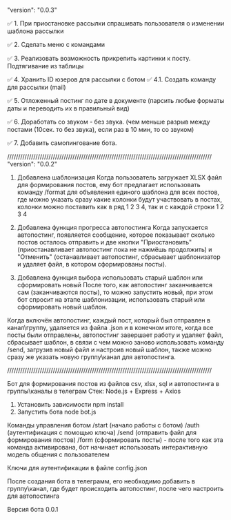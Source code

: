 "version": "0.0.3"

✅ 1. При приостановке рассылки спрашивать пользователя о изменении шаблона рассылки

✅ 2. Сделать меню с командами

✅ 3. Реализовать возможность прикрепить картинки к посту. Подтягивание из таблицы

✅ 4. Хранить ID юзеров для рассылки с ботом
✅      4.1. Создать команду для рассылки (mail)

✅ 5. Отложенный постинг по дате в документе (парсить любые форматы даты и переводить их в правильный вид)

✅ 6. Доработать со звуком - без звука. (чем меньше разрыв между постами (10сек. то без звука), если раз в 10 мин, то со звуком)

✅ 7. Добавить самопингование бота.

//////////////////////////////////////////////////////////////////////////////////////////////
"version": "0.0.2"

1. Добавлена шаблонизация
Когда пользователь загружает XLSX файл для формирования постов, ему бот предлагает использовать команду /format для объявления единого шаблона для всех постов, где можно указать сразу какие колонки будут участвовать в постах, колонки можно поставить как в ряд 1 2 3 4, так и с каждой строки
1
2
3
4
2. Добавлена функция прогресса автопостинга
Когда запускается автопостинг, появляется сообщение, которое показывает сколько постов осталось отправить и две кнопки "Приостановить" (приостанавливает автопостинг пока не нажмёшь продолжить) и "Отменить" (останавливает автопостинг, сбрасывает шаблонизатор и удаляет файл, в котором сформированы посты). 

3. Добавлена функция выбора использовать старый шаблон или сформировать новый
После того, как автопостинг заканчивается сам (заканчиваются посты), то можно запустить новый, при этом бот спросит на этапе шаблонизации, использовать старый или сформировать новый шаблон. 

Когда включён автопостинг, каждый пост, который был отправлен в канал\группу, удаляется из файла .json и в конечном итоге, когда все посты были отправлены, автопостинг завершает работу и удаляет файл, сбрасывает шаблон, в связи с чем можно заново использовать команду /send, загрузив новый файл и настроив новый шаблон, также можно сразу же указать новую группу\канал для автопостинга.

//////////////////////////////////////////////////////////////////////////////////////////////

Бот для формирования постов из файлов csv, xlsx, sql и автопостинга в группы\каналы в телеграм
Стек: Node.js + Express + Axios

1. Установить зависимости npm install 
2. Запустить бота node bot.js

Команды управления ботом
/start (начало работы с ботом)
/auth (аутентификация с помощью ключа)
/send (отправить файл для формирования постов)
/form (сформировать посты) - после того как эта команда активирована, бот начинает использовать интерактивную модель общения с пользователем

Ключи для аутентификации в файле config.json

После создания бота в телеграмм, его необходимо добавить в группу\канал, где будет происходить автопостинг, после чего настроить для автопостинга

Версия бота 0.0.1
